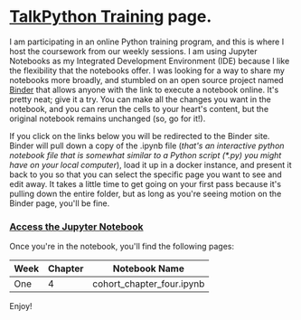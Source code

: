 # [TalkPython Training](https://training.talkpython.fm/) page.
I am participating in an online Python training program, and this is where I host the coursework from our weekly sessions. I am using Jupyter Notebooks as my Integrated Development Environment (IDE) because I like the flexibility that the notebooks offer. I was looking for a way to share my notebooks more broadly, and stumbled on an open source project named [Binder](https://mybinder.org) that allows anyone with the link to execute a notebook online. It's pretty neat; give it a try. You can make all the changes you want in the notebook, and you can rerun the cells to your heart's content, but the original notebook remains unchanged (so, go for it!). 

If you click on the links below you will be redirected to the Binder site. Binder will pull down a copy of the .ipynb file (_that's an interactive python notebook file that is somewhat similar to a Python script (\*.py) you might have on your local computer_), load it up in a docker instance, and present it back to you so that you can select the specific page you want to see and edit away. It takes a little time to get going on your first pass because it's pulling down the entire folder, but as long as you're seeing motion on the Binder page, you'll be fine. 

### [Access the Jupyter Notebook](https://mybinder.org/v2/gh/jgarr16/python_cohort/79d99ba934f7650df8ea1248c4edd5e71941f6a2)

Once you're in the notebook, you'll find the following pages: 

|Week|Chapter|Notebook Name|
|----|-------|-------------|
|One|4|cohort_chapter_four.ipynb|

Enjoy! 
